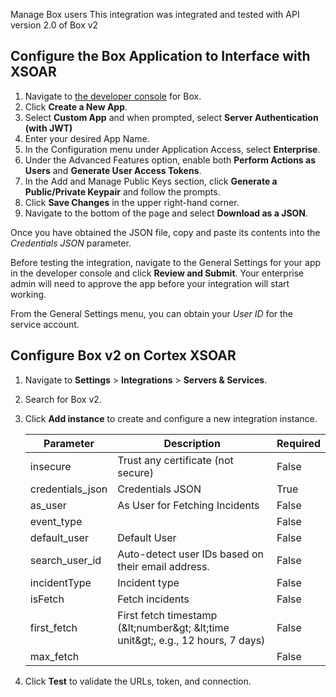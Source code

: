 Manage Box users
This integration was integrated and tested with API version 2.0 of Box v2

## Configure the Box Application to Interface with XSOAR
1. Navigate to [the developer console](https://app.box.com/developers/console) for Box.
2. Click **Create a New App**.
3. Select **Custom App** and when prompted, select **Server Authentication (with JWT)**
4. Enter your desired App Name.
5. In the Configuration menu under Application Access, select **Enterprise**.
6. Under the Advanced Features option, enable both **Perform Actions as Users** and **Generate User Access Tokens**.
7. In the Add and Manage Public Keys section, click **Generate a Public/Private Keypair** and follow the prompts.
8. Click **Save Changes** in the upper right-hand corner.
9. Navigate to the bottom of the page and select **Download as a JSON**.

Once you have obtained the JSON file, copy and paste its contents into the *Credentials JSON* parameter.

Before testing the integration, navigate to the General Settings for your app in the developer console and click 
**Review and Submit**. Your enterprise admin will need to approve the app before your integration will start working.

From the General Settings menu, you can obtain your *User ID* for the service account.

## Configure Box v2 on Cortex XSOAR

1. Navigate to **Settings** > **Integrations** > **Servers & Services**.
2. Search for Box v2.
3. Click **Add instance** to create and configure a new integration instance.

    | **Parameter** | **Description** | **Required** |
    | --- | --- | --- |
    | insecure | Trust any certificate \(not secure\) | False |
    | credentials_json | Credentials JSON | True |
    | as_user | As User for Fetching Incidents | False |
    | event_type |  | False |
    | default_user | Default User | False |
    | search_user_id | Auto-detect user IDs based on their email address. | False |
    | incidentType | Incident type | False |
    | isFetch | Fetch incidents | False |
    | first_fetch | First fetch timestamp \(&amp;lt;number&amp;gt; &amp;lt;time unit&amp;gt;, e.g., 12 hours, 7 days\) | False |
    | max_fetch |  | False |

4. Click **Test** to validate the URLs, token, and connection.
